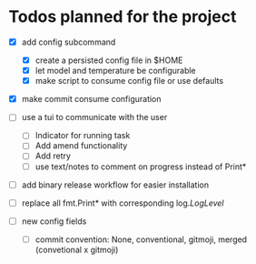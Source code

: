 # Todos planned for the project

- [x] add config subcommand
  - [x] create a persisted config file in $HOME
  - [x] let model and temperature be configurable
  - [x] make script to consume config file or use defaults
- [x] make commit consume configuration
- [ ] use a tui to communicate with the user
  - [ ] Indicator for running task
  - [ ] Add amend functionality
  - [ ] Add retry
  - [ ] use text/notes to comment on progress instead of Print\*
- [ ] add binary release workflow for easier installation
- [ ] replace all fmt.Print\* with corresponding log._LogLevel_

- [ ] new config fields
  - [ ] commit convention: None, conventional, gitmoji, merged (convetional x gitmoji)
